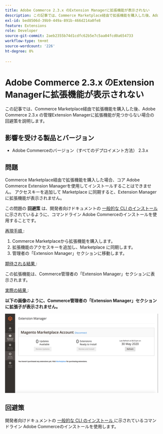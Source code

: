 ```yaml
---
title: Adobe Commerce 2.3.x のExtension Managerに拡張機能が表示されない
description: この記事では、Commerce Marketplace経由で拡張機能を購入した後、Adobe Commerce 2.3.x の管理Extension Managerに拡張機能が見つからない場合の回避策を説明します。
exl-id: bed8506d-39b9-449a-891b-466d214a0fe8
feature: Extensions
role: Developer
source-git-commit: 2aeb2355b74d1cdfc62b5e7c5aa04fcd0a654733
workflow-type: tm+mt
source-wordcount: '226'
ht-degree: 0%

---
```


# Adobe Commerce 2.3.x のExtension Managerに拡張機能が表示されない

この記事では、Commerce Marketplace経由で拡張機能を購入した後、Adobe Commerce 2.3.x の管理Extension Managerに拡張機能が見つからない場合の回避策を説明します。

## 影響を受ける製品とバージョン

* Adobe Commerceのバージョン（すべてのデプロイメント方法） 2.3.x

## 問題

Commerce Marketplace経由で拡張機能を購入した場合、コア Adobe Commerce Extension Managerを使用してインストールすることはできません。 アクセスキーを追加して Marketplace に同期すると、Extension Managerに拡張機能が表示されません。

この問題の **回避策** は、開発者向けドキュメントの [ 一般的な CLI のインストール ](https://experienceleague.adobe.com/ja/docs/commerce-operations/installation-guide/tutorials/extensions) に示されているように、コマンドライン Adobe Commerceのインストールを使用することです。

<u> 再現手順 </u>:

1. Commerce Marketplaceから拡張機能を購入します。
1. 拡張機能のアクセスキーを追加し、Marketplace に同期します。
1. 管理者の「Extension Manager」セクションに移動します。

<u> 期待される結果 </u>:

この拡張機能は、Commerce管理者の「Extension Manager」セクションに表示されます。

<u> 実際の結果 </u>:

**以下の画像のように、Commerce管理者の「Extension Manager」セクションに拡張子が表示されません。**


![KB-607_Image_1.png](assets/KB-607_Image_1.png)

## 回避策

開発者向けドキュメントの [ 一般的な CLI のインストール ](https://experienceleague.adobe.com/ja/docs/commerce-operations/installation-guide/tutorials/extensions) に示されているコマンドライン Adobe Commerceのインストールを使用します。
